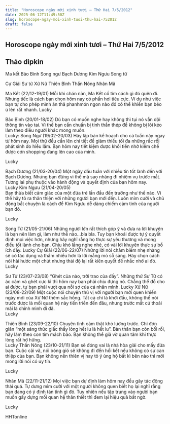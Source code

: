```yaml
---
title: "Horoscope ngày mới xinh tươi – Thứ Hai 7/5/2012"
date: 2025-06-12T11:49:50Z
slug: horoscope-ngay-moi-xinh-tuoi-thu-hai-752012
draft: false
---
```


## Horoscope ngày mới xinh tươi – Thứ Hai 7/5/2012

## Thảo dipkin

Ma kết Bảo Bình Song ngư Bạch Dương Kim Ngưu Song tử
     
Cự Giải Sư tử Xử Nữ Thiên Bình Thần Nông Nhân Mã
 
Ma Kết (22/12-19/01)
Mỗi khi chán nản, Ma Kết cố tìm cách gì đó quên đi. Nhưng tiếc là cách bạn chọn hôm nay có phần hơi tiêu cực. Ví dụ như việc bạn tự cho phép mình ăn thả phanhmón ngon nào đó có thể khiến bạn béo ú lên rất nhanh. 
Lucky  

 
Bảo Bình (20/01-18/02) 
Dù bạn có muốn nghe hay không thì tụi nó vẫn dội thông tin vào tai. Vì thế bạn cần chuẩn bị tinh thần thép để không bị lôi kéo làm theo điều người khác mong muốn.  
Lucky: 
  Song Ngư (19/02-20/03)
Hãy lập bản kế hoạch cho cả tuần này ngay từ hôm nay. Mọi thứ đều cần lên chi tiết để giảm thiểu tối đa những rắc rối phát sinh do hiểu lầm. Bạn hôm nay tiết kiệm được khối tiền nhờ kiềm chế được cơn shopping đang lên cao của mình. 

Lucky 
  
 

 
Bạch Dương (21/03-20/04) 
Một ngày đầu tuần với nhiều tin tốt lành đến với Bạch Dương. Nhưng bạn đừng vì thế mà sao nhãng đi nhiệm vụ trước mắt. Tương lai phụ thuộc vào hành động và quyết định của bạn hôm nay.  
Lucky 
  Kim Ngưu (21/04-20/05)  
Bạn thừa biết cảm giác của một đứa trẻ lần đầu đến trường như thế nào. Vì thế hãy tỏ ra thân thiện với những người bạn mới đến. Luôn mỉm cười và chủ động bắt chuyện là cách để Kim Ngưu dễ dàng chiếm cảm tình của người bạn đó. 

Lucky 
  

 
Song Tử (21/05-21/06) 
Những người lớn rất thích góp ý và đưa ra lời khuyên là bạn nên làm gì, làm như thế nào…bla bla. Tuy bạn khoái được tự ý quyết định mọi việc hơn, nhưng hãy nghĩ rằng họ thực sự yêu thương và mong điều tốt lành cho bạn. Chịu khó lắng nghe nhé, có vài lời khuyên thực sự bổ ích đấy. 
Lucky 
Cự Giải (22/06-22/07) 
Những lời nói châm biếm nhẹ nhàng sẽ có tác dụng và thấm nhiều hơn là lời mắng mỏ sỗ sàng. Hãy chọn cách nói hài hước một chút nhưng thái độ lại rất kiên quyết để nhắc nhở ai đó.  
Lucky  

 
Sư Tử (23/07-23/08)
“Ghét của nào, trời trao của đấy”. Những thứ Sư Tử có ác cảm và ghét cực kì thì hôm nay bạn phải chịu đựng nó. Chẳng thể đổ cho ai được, tự bạn phải vượt qua nỗi sợ của cá nhân mình. 
Lucky 
Xử Nữ (23/08-22/09) 
Một cuộc nói chuyện thú vị với người bạn mới quen khiến ngày mới của Xử Nữ thêm sắc hồng. Tất cả chỉ là khởi đầu, không thể nói trước được là mối quan hệ này tiến triển đến đâu, nhưng trước mắt cứ thoải mái là chính mình đi đã.  
Lucky  

 
Thiên Bình (23/09-22/10) 
Chuyện tình cảm thật khó lường trước. Chỉ đơn giản “một sáng thức giấc thấy lòng hết iu là hết iu”. Bản thân bạn còn bối rối, hãy làm theo con tim mách bảo. Bạn không thể giả vờ quan tâm khi thực lòng rất hờ hững.  
Lucky 
Thần Nông (23/10-21/11) 
Bạn sẽ đóng vai là nhà hòa giải cho mấy đứa bạn. Cuộc cãi vã, nói bóng gió sẽ không đi đến hồi kết nếu không có sự can thiệp của bạn. Bạn không nên thiên vị hay tỏ ý ủng hộ bất kì bên nào thì mới mong lời nói có uy tín.  

Lucky  
 

 

 
  
Nhân Mã (22/11-21/12) 
Mọi việc bạn dự định làm hôm nay đều gây tác động thái quá. Tự dưng mỉm cười với một người không quen biết họ lại nghĩ rằng bạn đang có ý định tán tỉnh gì đó. Tuy nhiên nếu tập trung vào người bạn muốn gây dựng mối quan hệ thân thiết thì đem lại hiệu quả bất ngờ.  

Lucky 

 
 
HHTonline